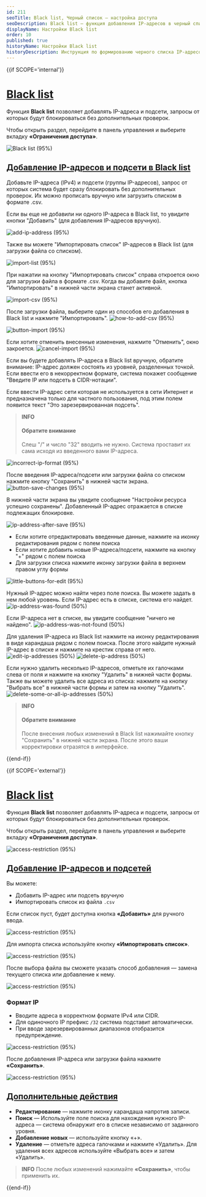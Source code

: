 ```yaml
---
id: 211
seoTitle: Black list, Черный список — настройка доступа
seoDescription: Black list — функция добавления IP-адресов в черный список. Добавьте IP-адреса (IPv4) и подсети (группы IP-адресов), запрос от которых система будет сразу блокировать без дополнительных проверок
displayName: Настройки Black list
order: 10
published: true
historyName: Настройки Black list
historyDescription: Инструкция по формированию черного списка IP-адресов для автоматической блокировки запросов
---
```


{{if SCOPE='internal'}}

# [Black list](black-list)

Функция **Black list** позволяет добавлять IP-адреса и подсети, запросы от которых будут блокироваться без дополнительных проверок.

Чтобы открыть раздел, перейдите в панель управления и выберите вкладку **«Ограничения доступа»**.

![Black list (95%)](https://img.solarspace.pro/docs/field-blacklist.jpg "Определение необходимости направлять IP-адрес на дополнительные проверки")

## [Добавление IP-адресов и подсети в Black list](adding-ip-addresses-&-subnet-to-blacklist)

Добавьте IP-адреса (IPv4) и подсети (группы IP-адресов), запрос от которых система будет сразу блокировать без дополнительных проверок. Их можно прописать вручную или загрузить списком в формате .csv.  

Если вы еще не добавили ни одного IP-адреса в Black list, то увидите кнопки "Добавить" (для добавления IP-адресов вручную).

![add-ip-address (95%)](https://img.solarspace.pro/docs/add-blacklist.jpg "Добавление IP-адреса в Black list")

Также вы можете "Импортировать список" IP-адресов в Black list (для загрузки файла со списком).

![import-list (95%)](https://img.solarspace.pro/docs/import-list-blacklist.jpg "Импортировать CSV список")

При нажатии на кнопку "Импортировать список" справа откроется окно для загрузки файла в формате .csv. Когда вы добавите файл, кнопка "Импортировать" в нижней части экрана станет активной.

![import-csv (95%)](https://img.solarspace.pro/docs/button-import-file-csv.jpg "Импортирование CSV-файла в Black list")

После загрузки файла, выберите один из способов его добавления в Black list и нажмите "Импортировать".
![how-to-add-csv (95%)](https://img.solarspace.pro/docs/choose-csv.jpg "Замена или добавление списка IP-адресов к существующему")

![button-import (95%)](https://img.solarspace.pro/docs/approve-csv.jpg "Импортирование после загрузки CSV-файла в Black list")

Если хотите отменить внесенные изменения, нажмите "Отменить", окно закроется.
![cancel-import (95%)](https://img.solarspace.pro/docs/cancel-csv.jpg "Кнопка отмены")

Если вы будете добавлять IP-адреса в Black list вручную, обратите внимание: IP-адрес должен состоять из уровней, разделенных точкой. Если ввести его в некорректном формате, система покажет сообщение "Введите IP или подсеть в CIDR-нотации".  

Если ввести IP-адрес сети которая не используется в сети Интернет и предназначена только для частного пользования, под этим полем появится текст "Это зарезервированная подсеть".

> **INFO**
> #### Обратите внимание
> Слеш "/" и число "32" вводить не нужно. Система проставит их сама исходя из введенного вами IP-адреса.

![incorrect-ip-format (95%)](https://img.solarspace.pro/docs/cidr-ip-csv.png "Ввод IP-адреса с некорректным форматом")

После введения IP-адреса/подсети или загрузки файла со списком нажмите кнопку "Сохранить" в нижней части экрана.
![button-save-changes (95%)](https://img.solarspace.pro/docs/save-cidr-csv.jpg "Необходимо сохранить изменения")

В нижней части экрана вы увидите сообщение "Настройки ресурса успешно сохранены". Добавленный IP-адрес отражается в списке подлежащих блокировке.

![ip-address-after-save (95%)](https://img.solarspace.pro/docs/save-ips.jpg "Отображение страницы после добавления и сохранения IP-адреса")

- Если хотите отредактировать введенные данные, нажмите на иконку редактирования рядом с полем поиска
- Если хотите добавить новые IP-адреса/подсети, нажмите на кнопку "+" рядом с полем поиска
- Для загрузки списка нажмите иконку загрузки файла в верхнем правом углу формы

![little-buttons-for-edit (95%)](https://img.solarspace.pro/docs/buttons-cidr-csv.jpg "Маленькие кнопки для взаимодействия с разделом. Актуально и для White list")

Нужный IP-адрес можно найти через поле поиска. Вы можете задать в нем любой уровень. Если IP-адрес есть в списке, система его найдет.
![ip-address-was-found (50%)](https://img.solarspace.pro/docs/ip-found.jpg "IP-адрес, если он был найден в списке")

Если IP-адреса нет в списке, вы увидите сообщение "ничего не найдено".
![ip-address-was-not-found (50%)](https://img.solarspace.pro/docs/ip-not-found.jpg "IP-адрес, если он не был найден в списке")

Для удаления IP-адреса из Black list нажмите на иконку редактирования в виде карандаша рядом с полем поиска. После этого найдите нужный IP-адрес в списке и нажмите на крестик справа от него.
![edit-ip-addresses (50%)](https://img.solarspace.pro/docs/ip-edit.jpg "Редактирование добавленных IP-адресов")
![delete-ip-address (50%)](https://img.solarspace.pro/docs/ip-delete.jpg "Удаление IP-адреса")       

Если нужно удалить несколько IP-адресов, отметьте их галочками слева от поля и нажмите на кнопку "Удалить" в нижней части формы. Также вы можете удалить все адреса из списка: нажмите на кнопку "Выбрать все" в нижней части формы и затем на кнопку "Удалить".
![delete-some-or-all-ip-addresses (50%)](https://img.solarspace.pro/docs/ip-delete-all.jpg "Удаление нескольких или всех IP-адресов")

> **INFO**
> #### Обратите внимание
> После внесения любых изменений в Black list нажимайте кнопку "Сохранить" в нижней части экрана. После этого ваши корректировки отразятся в интерфейсе.

{{end-if}}

{{if SCOPE='external'}}

# [Black list](black-list)

Функция **Black list** позволяет добавлять IP-адреса и подсети, запросы от которых будут блокироваться без дополнительных проверок.

Чтобы открыть раздел, перейдите в панель управления и выберите вкладку **«Ограничения доступа»**.

![access-restriction (95%)](https://img.solarspace.pro/docs/partners/web-protection/blacklist.png "Раздел видов ограничения доступа")

## [Добавление IP-адресов и подсетей](adding-ip-addresses-&-subnet-to-blacklist)

Вы можете:

* Добавить IP-адрес или подсеть вручную
* Импортировать список из файла `.csv`

Если список пуст, будет доступна кнопка **«Добавить»** для ручного ввода.

![access-restriction (95%)](https://img.solarspace.pro/docs/partners/web-protection/add-ip-manual.png "Добавление IP-адреса вручную")

Для импорта списка используйте кнопку **«Импортировать список»**.

![access-restriction (95%)](https://img.solarspace.pro/docs/partners/web-protection/import-csv-mode.png "Окно импорта CSV")

После выбора файла вы сможете указать способ добавления — замена текущего списка или добавление к нему.

![access-restriction (95%)](https://img.solarspace.pro/docs/partners/web-protection/import-csv-mode.png "Выбор режима импорта CSV")

### Формат IP

* Вводите адреса в корректном формате IPv4 или CIDR.
* Для одиночного IP префикс `/32` система подставит автоматически.
* При вводе зарезервированных диапазонов отобразится предупреждение.

![access-restriction (95%)](https://img.solarspace.pro/docs/partners/web-protection/ip-format-warning.png "Пример некорректного формата IP")

После добавления IP-адреса или загрузки файла нажмите **«Сохранить»**.

![access-restriction (95%)](https://img.solarspace.pro/docs/partners/web-protection/ip-list-saved.png "Список IP после сохранения")

## [Дополнительные действия](Additional-actions)

* **Редактирование** — нажмите иконку карандаша напротив записи.
* **Поиск** — Используйте поле поиска для нахождения нужного IP-адреса — система обнаружит его в списке независимо от заданного уровня.
* **Добавление новых** — используйте кнопку «+».
* **Удаление** — отметьте адреса галочками и нажмите «Удалить». Для удаления всех адресов используйте «Выбрать все» и затем «Удалить».

> **INFO**
> После любых изменений нажимайте **«Сохранить»**, чтобы применить их.

{{end-if}}